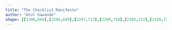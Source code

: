 ```yaml
---
title: "The Checklist Manifesto"
author: "Atul Gawande"
shape: [[2300,684],[2296,689],[2297,712],[2299,718],[2305,722],[2320,724],[2352,735],[2357,740],[2361,755],[2361,789],[2357,870],[2354,895],[2353,926],[2348,965],[2344,1034],[2342,1043],[2340,1107],[2338,1116],[2334,1198],[2332,1207],[2331,1231],[2327,1263],[2324,1328],[2321,1357],[2321,1378],[2315,1396],[2317,1409],[2319,1411],[2333,1417],[2347,1419],[2370,1419],[2378,1417],[2381,1413],[2384,1400],[2384,1376],[2386,1365],[2387,1330],[2389,1321],[2393,1239],[2396,1219],[2396,1195],[2399,1164],[2402,1097],[2405,1074],[2409,1002],[2412,984],[2418,880],[2422,841],[2425,772],[2428,740],[2428,712],[2424,707],[2415,704],[2407,704],[2391,700],[2379,699],[2365,696],[2345,688],[2315,684]]
---
```

